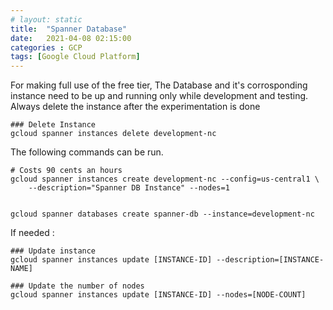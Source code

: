 ```yaml
---
# layout: static
title:  "Spanner Database"
date:   2021-04-08 02:15:00
categories : GCP
tags: [Google Cloud Platform]
---
```


For making full use of the free tier, The Database and it's corrosponding instance need to be up and running only while development and testing.
Always delete the instance after the experimentation is done

```shell
### Delete Instance
gcloud spanner instances delete development-nc
```

The following commands can be run.

```shell
# Costs 90 cents an hours
gcloud spanner instances create development-nc --config=us-central1 \
    --description="Spanner DB Instance" --nodes=1


gcloud spanner databases create spanner-db --instance=development-nc
```

If needed :

```shell
### Update instance
gcloud spanner instances update [INSTANCE-ID] --description=[INSTANCE-NAME]

### Update the number of nodes
gcloud spanner instances update [INSTANCE-ID] --nodes=[NODE-COUNT]
```
